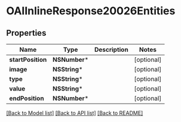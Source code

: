 # OAIInlineResponse20026Entities

## Properties
Name | Type | Description | Notes
------------ | ------------- | ------------- | -------------
**startPosition** | **NSNumber*** |  | [optional] 
**image** | **NSString*** |  | [optional] 
**type** | **NSString*** |  | [optional] 
**value** | **NSString*** |  | [optional] 
**endPosition** | **NSNumber*** |  | [optional] 

[[Back to Model list]](../README.md#documentation-for-models) [[Back to API list]](../README.md#documentation-for-api-endpoints) [[Back to README]](../README.md)


